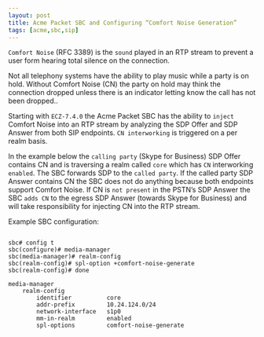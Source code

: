 ```yaml
---
layout: post
title: Acme Packet SBC and Configuring “Comfort Noise Generation”
tags: [acme,sbc,sip]
---
```

`Comfort Noise` (RFC 3389) is the `sound` played in an RTP stream to prevent a user form hearing total silence on the connection. 

<!--more-->

Not all telephony systems have the ability to play music while a party is on hold. Without Comfort Noise (CN) the party on hold may think the connection dropped unless there is an indicator letting know the call has not been dropped..

Starting with `ECZ-7.4.0` the Acme Packet SBC has the ability to `inject` Comfort Noise into an RTP stream by analyzing the SDP Offer and SDP Answer from both SIP endpoints. `CN interworking` is triggered on a per realm basis.

In the example below the `calling party` (Skype for Business) SDP Offer contains CN and is traversing a realm called `core` which has `CN` interworking `enabled`. The SBC forwards SDP to the `called party`. If the called party SDP Answer contains CN the SBC does not do anything because both endpoints support Comfort Noise. If CN is `not present` in the PSTN’s SDP Answer the SBC `adds CN` to the egress SDP Answer (towards Skype for Business) and will take responsibility for injecting CN into the RTP stream.

Example SBC configuration:

```text

sbc# config t
sbc(configure)# media-manager
sbc(media-manager)# realm-config
sbc(realm-config)# spl-option +comfort-noise-generate
sbc(realm-config)# done

media-manager
    realm-config
        identifier          core
        addr-prefix         10.24.124.0/24
        network-interface   s1p0
        mm-in-realm         enabled
        spl-options         comfort-noise-generate

```
